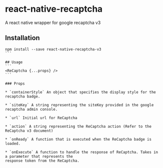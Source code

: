 # react-native-recaptcha
A react native wrapper for google recaptcha v3

## Installation
````
npm install --save react-native-recaptcha-v3
```

## Usage
```
<ReCaptcha {...props} />
```

### Props

* `containerStyle` An object that specifies the display style for the recaptcha badge.

* `siteKey` A string representing the siteKey provided in the google recaptcha admin console.

* `url` Initial url for ReCaptcha

* `action` A string representing the ReCaptcha action (Refer to the ReCaptcha v3 document)

* `onReady` A function that is executed when the ReCaptcha badge is loaded.

* `onExecute` A function to handle the response of ReCaptcha. Takes in a parameter that represents the
response token from the ReCaptcha.
